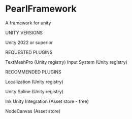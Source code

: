 # PearlFramework
A framework for unity

UNITY VERSIONS

Unity 2022 or superior



REQUESTED PLUGINS

TextMeshPro (Unity registry)
Input System (Unity registry)



RECOMMENDED PLUGINS

Localization (Unity registry)

Unity Spline (Unity registry)

Ink Unity Integration (Asset store - free)

NodeCanvas (Asset store)
